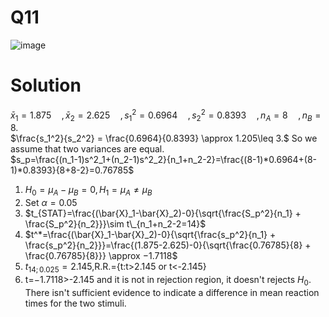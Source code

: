 # Q11
![image](https://github.com/user-attachments/assets/4a0c944d-8ff7-4637-9647-3e35c56f62d8)

# Solution
$\bar{x}_1 =1.875\quad,\bar{x}_2 =2.625\quad,s^2_1=0.6964\quad, s^2_2=0.8393\quad ,n_A=8\quad,n_B=8.$  
$\frac{s_1^2}{s_2^2} = \frac{0.6964}{0.8393} \approx 1.205\leq 3.$ So we assume that two variances are equal.  
$s_p=\frac{(n_1-1)s^2_1+(n_2-1)s^2_2}{n_1+n_2-2}=\frac{(8-1)*0.6964+(8-1)*0.8393}{8+8-2}=0.76785$  
1. $H_0=\mu_A-\mu_B=0,  H_1=\mu_A\neq\mu_B$
 2. Set $\alpha=0.05$
 3. $t_{STAT}=\frac{(\bar{X}_1-\bar{X}_2)-0}{\sqrt{\frac{S_p^2}{n_1} + \frac{S_p^2}{n_2}}}\sim t\_{n_1+n_2-2=14}$
 4. $t^*=\frac{(\bar{X}_1-\bar{X}_2)-0}{\sqrt{\frac{s_p^2}{n_1} + \frac{s_p^2}{n_2}}}=\frac{(1.875-2.625)-0}{\sqrt{\frac{0.76785}{8} + \frac{0.76785}{8}}} \approx −1.7118$
 5. $t_{14;0.025}=2.145$,R.R.={t:t>2.145 or t<-2.145}
 6. t=−1.7118>-2.145 and it is not in rejection region, it doesn't rejects $H_0$. There isn't sufficient evidence to indicate a difference in mean reaction times for the two stimuli.
